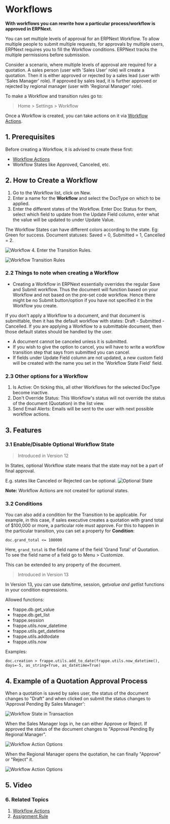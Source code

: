 
# Workflows


**With workflows you can rewrite how a particular process/workflow is approved in ERPNext.**


You can set multiple levels of approval for an ERPNext Workflow. To allow multiple people to submit multiple requests, for approvals by multiple users, ERPNext requires you to fill the Workflow conditions.
ERPNext tracks the multiple permissions before submission.


Consider a scenario, where multiple levels of approval are required for a quotation. A sales person (user with 'Sales User' role) will create a quotation. Then it is either approved or rejected by a sales lead (user with 'Sales Manager' role). If approved by sales lead, it is further approved or rejected by regional manager (user with 'Regional Manager' role).


To make a Workflow and transition rules go to:



> 
> Home > Settings > Workflow
> 
> 
> 


Once a Workflow is created, you can take actions on it via [Workflow Actions](/docs/v13/user/manual/en/setting-up/workflow-actions).


## 1. Prerequisites


Before creating a Workflow, it is advised to create these first:


* [Workflow Actions](/docs/v13/user/manual/en/setting-up/workflow-actions)
* Workflow States like Approved, Canceled, etc.


## 2. How to Create a Workflow


1. Go to the Workflow list, click on New.
2. Enter a name for the **Workflow** and select the DocType on which to be applied.
3. Enter the different states of the Workflow. Enter Doc Status for them, select which field to update from the Update Field column, enter what the value will be updated to under Update Value.


The Workflow States can have different colors according to the state. Eg: Green for success. Document statuses: Saved = 0, Submitted = 1, Cancelled = 2.


![Workflow](/files/workflow.png)
4. Enter the Transition Rules.


![Workflow Transition Rules](/files/workflow-transition-rules.png)


### 2.2 Things to note when creating a Workflow


* Creating a Workflow in ERPNext essentially overrides the regular Save and Submit workflow. Thus the document will function based on your Workflow and not based on the pre-set code workflow. Hence there might be no Submit button/option if you have not specified it in the Workflow you create.


If you don't apply a Workflow to a document, and that document is submittable, then it has the default workflow with states: Draft - Submitted - Cancelled. If you are applying a Workflow to a submittable document, then those default states should be handled by the user.
* A document cannot be canceled unless it is submitted.
* If you wish to give the option to cancel, you will have to write a
workflow transition step that says from submitted you can cancel.
* If fields under Update Field column are not updated, a new custom field will be created with the name you set in the 'Workflow State Field' field.


### 2.3 Other options for a Workflow


1. Is Active: On ticking this, all other Workflows for the selected DocType become inactive.
2. Don't Override Status: This Workflow's status will not override the status of the document (Quotation) in the list view.
3. Send Email Alerts: Emails will be sent to the user with next possible workflow actions.


## 3. Features


### 3.1 Enable/Disable Optional Workflow State



> 
> Introduced in Version 12
> 
> 
> 


In States, optional Workflow state means that the state may not be a part of final approval.


E.g. states like Canceled or Rejected can be optional.
![Optional State](/files/workflow-optional-state.png)


**Note:** Workflow Actions are not created for optional states.


### 3.2 Conditions


You can also add a condition for the Transition to be applicable. For example, in this case, if sales executive creates a quotation with grand total of $100,000 or more, a particular role must approve. For this to happen in the particular transition, you can set a property for **Condition**:



```
doc.grand_total <= 100000

```

Here, `grand_total` is the field name of the field 'Grand Total' of Quotation. To see the field name of a field go to Menu > Customize.


This can be extended to any property of the document.



> 
> Introduced in Version 13
> 
> 
> 


In Version 13, you can use date/time, session, get*value and get*list functions in your condition expressions.


Allowed functions:


* frappe.db.get\_value
* frappe.db.get\_list
* frappe.session
* frappe.utils.now\_datetime
* frappe.utils.get\_datetime
* frappe.utils.add*to*date
* frappe.utils.now


Examples:



```
doc.creation > frappe.utils.add_to_date(frappe.utils.now_datetime(), days=-5, as_string=True, as_datetime=True)

```

## 4. Example of a Quotation Approval Process


When a quotation is saved by sales user, the status of the document changes to "Draft" and when clicked on submit the status changes to 'Approval Pending By Sales Manager':


![Workflow State in Transaction](/files/workflow-status-in-transaction.png)


When the Sales Manager logs in, he can either Approve or Reject. If approved the
status of the document changes to "Approval Pending By Regional Manager".


![Workflow Action Options](/files/workflow-action-options.png)


When the Regional Manager opens the quotation, he can finally "Approve" or "Reject" it.


![Workflow Action Options](/files/workflow-action-options-2.png)


## 5. Video








### 6. Related Topics


1. [Workflow Actions](/docs/v13/user/manual/en/setting-up/workflow-actions)
2. [Assignment Rule](/docs/v13/user/manual/en/automation/assignment-rule)


